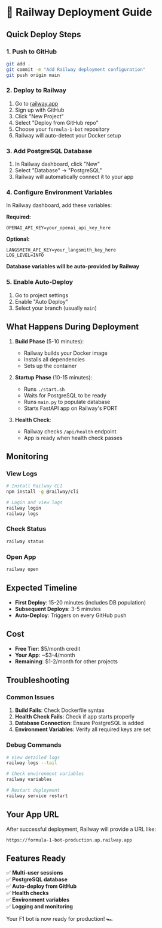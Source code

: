 # 🚀 Railway Deployment Guide

## Quick Deploy Steps

### 1. Push to GitHub
```bash
git add .
git commit -m "Add Railway deployment configuration"
git push origin main
```

### 2. Deploy to Railway
1. Go to [railway.app](https://railway.app)
2. Sign up with GitHub
3. Click "New Project"
4. Select "Deploy from GitHub repo"
5. Choose your `formula-1-bot` repository
6. Railway will auto-detect your Docker setup

### 3. Add PostgreSQL Database
1. In Railway dashboard, click "New"
2. Select "Database" → "PostgreSQL"
3. Railway will automatically connect it to your app

### 4. Configure Environment Variables
In Railway dashboard, add these variables:

**Required:**
```
OPENAI_API_KEY=your_openai_api_key_here
```

**Optional:**
```
LANGSMITH_API_KEY=your_langsmith_key_here
LOG_LEVEL=INFO
```

**Database variables will be auto-provided by Railway**

### 5. Enable Auto-Deploy
1. Go to project settings
2. Enable "Auto Deploy"
3. Select your branch (usually `main`)

## What Happens During Deployment

1. **Build Phase** (5-10 minutes):
   - Railway builds your Docker image
   - Installs all dependencies
   - Sets up the container

2. **Startup Phase** (10-15 minutes):
   - Runs `./start.sh`
   - Waits for PostgreSQL to be ready
   - Runs `main.py` to populate database
   - Starts FastAPI app on Railway's PORT

3. **Health Check**:
   - Railway checks `/api/health` endpoint
   - App is ready when health check passes

## Monitoring

### View Logs
```bash
# Install Railway CLI
npm install -g @railway/cli

# Login and view logs
railway login
railway logs
```

### Check Status
```bash
railway status
```

### Open App
```bash
railway open
```

## Expected Timeline

- **First Deploy**: 15-20 minutes (includes DB population)
- **Subsequent Deploys**: 3-5 minutes
- **Auto-Deploy**: Triggers on every GitHub push

## Cost

- **Free Tier**: $5/month credit
- **Your App**: ~$3-4/month
- **Remaining**: $1-2/month for other projects

## Troubleshooting

### Common Issues

1. **Build Fails**: Check Dockerfile syntax
2. **Health Check Fails**: Check if app starts properly
3. **Database Connection**: Ensure PostgreSQL is added
4. **Environment Variables**: Verify all required keys are set

### Debug Commands
```bash
# View detailed logs
railway logs --tail

# Check environment variables
railway variables

# Restart deployment
railway service restart
```

## Your App URL

After successful deployment, Railway will provide a URL like:
```
https://formula-1-bot-production.up.railway.app
```

## Features Ready

✅ **Multi-user sessions**  
✅ **PostgreSQL database**  
✅ **Auto-deploy from GitHub**  
✅ **Health checks**  
✅ **Environment variables**  
✅ **Logging and monitoring**  

Your F1 bot is now ready for production! 🏎️ 